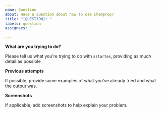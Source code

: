```yaml
---
name: Question
about: Have a question about how to use Chemprop?
title: "[QUESTION]: "
labels: question
assignees: ''

---
```


**What are you trying to do?**

Please tell us what you're trying to do with `astartes`, providing as much detail as possible

**Previous attempts**

If possible, provide some examples of what you've already tried and what the output was.

**Screenshots**

If applicable, add screenshots to help explain your problem.
